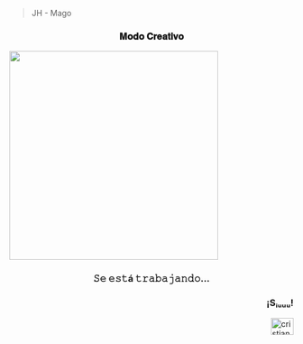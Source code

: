 
<!-- <h3 align="center" > ▂ ▃▄▅▆▇█▓▒░ 𝐌𝐨𝐝𝐨 𝐂𝐫𝐞𝐚𝐭𝐢𝐯𝐨 ░▒▓█▇▆▅▄▃ ▂</h3> -->
 <!--   [![Herman-para-que-la-copia-xd.gif](https://i.postimg.cc/pTqbVLSR/Herman-para-que-la-copia-xd.gif)](https://postimg.cc/fttgBDZr) -->
 <!-- [![Fantasma-2-1.jpg](https://i.postimg.cc/bvQ0XGBV/Fantasma-2-1.jpg)](https://postimg.cc/f3RSmbZY) -->

 <!--  <h3 align="center" >░░░░░░░░░░░░░░░░░░░░░░░░░░ 𝐌𝐨𝐝𝐨 𝐂𝐫𝐞𝐚𝐭𝐢𝐯𝐨 ░░░░░░░░░░░░░░░░░░░░░░░░░░</h3>  -->

> JH - Mago
  <h3 align="center" >𝐌𝐨𝐝𝐨 𝐂𝐫𝐞𝐚𝐭𝐢𝐯𝐨 </h3>

 <img align="center" src="https://i.postimg.cc/pTqbVLSR/Herman-para-que-la-copia-xd.gif"  height="370" width="370" /></a>                    

<h3 align="center" > 𝚂𝚎 𝚎𝚜𝚝á 𝚝𝚛𝚊𝚋𝚊𝚓𝚊𝚗𝚍𝚘... </h3>

 <h3 align="right">¡Sᵢᵤᵤᵤ!</h3>
  <a href="https://instagram.com/cristiano" target="blank"><img align="right" src="https://raw.githubusercontent.com/rahuldkjain/github-profile-readme-generator/master/src/images/icons/Social/instagram.svg" alt="cristiano" height="30" width="40" /></a>  
</p>
